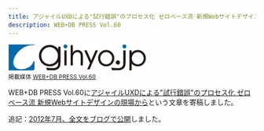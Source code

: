```yaml
---
title: アジャイルUXDによる"試行錯誤"のプロセス化 ゼロベース流 新規Webサイトデザインの現場から
description: WEB+DB PRESS Vol.60
---
```


![](/images/posts/writing/2013-01-01-smart-devices/gihyojp_logo.png)  
<small>掲載媒体 [WEB+DB PRESS Vol.60](http://gihyo.jp/)</small>

WEB+DB PRESS Vol.60に[アジャイルUXDによる"試行錯誤"のプロセス化 ゼロベース流 新規Webサイトデザインの現場から](http://ja.ishibashihideto.net/blog/agile-development/)という文章を寄稿しました。

追記：[2012年7月、全文をブログで公開](/writing/2012/07/09/agile-development.html)しました。